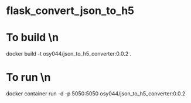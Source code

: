 # flask_convert_json_to_h5

# To build \n
docker build -t osy044/json_to_h5_converter:0.0.2 .

# To run \n
docker container run -d -p 5050:5050 osy044/json_to_h5_converter:0.0.2
